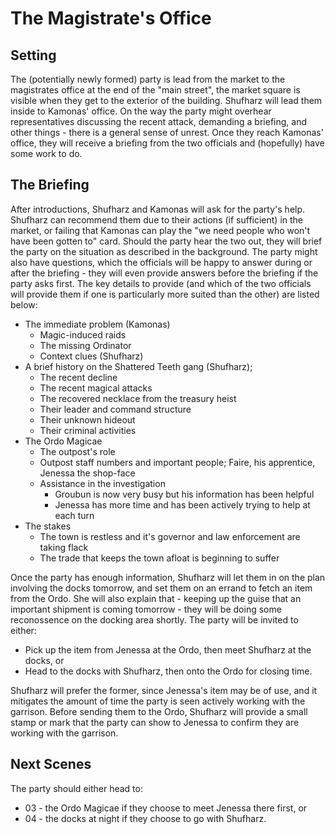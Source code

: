 # The Magistrate's Office

## Setting

The (potentially newly formed) party is lead from the market to the magistrates office at the end of the "main street", the market square is visible when they get to the exterior of the building.
Shufharz will lead them inside to Kamonas' office.
On the way the party might overhear representatives discussing the recent attack, demanding a briefing, and other things - there is a general sense of unrest.
Once they reach Kamonas' office, they will receive a briefing from the two officials and (hopefully) have some work to do.

## The Briefing

After introductions, Shufharz and Kamonas will ask for the party's help.
Shufharz can recommend them due to their actions (if sufficient) in the market, or failing that Kamonas can play the "we need people who won't have been gotten to" card.
Should the party hear the two out, they will brief the party on the situation as described in the background.
The party might also have questions, which the officials will be happy to answer during or after the briefing - they will even provide answers before the briefing if the party asks first.
The key details to provide (and which of the two officials will provide them if one is particularly more suited than the other) are listed below:

- The immediate problem (Kamonas)
  - Magic-induced raids
  - The missing Ordinator
  - Context clues (Shufharz)
- A brief history on the Shattered Teeth gang (Shufharz);
  - The recent decline
  - The recent magical attacks
  - The recovered necklace from the treasury heist
  - Their leader and command structure
  - Their unknown hideout
  - Their criminal activities
- The Ordo Magicae
  - The outpost's role
  - Outpost staff numbers and important people; Faire, his apprentice, Jenessa the shop-face
  - Assistance in the investigation
    - Groubun is now very busy but his information has been helpful
    - Jenessa has more time and has been actively trying to help at each turn
- The stakes
  - The town is restless and it's governor and law enforcement are taking flack
  - The trade that keeps the town afloat is beginning to suffer

Once the party has enough information, Shufharz will let them in on the plan involving the docks tomorrow, and set them on an errand to fetch an item from the Ordo.
She will also explain that - keeping up the guise that an important shipment is coming tomorrow - they will be doing some reconossence on the docking area shortly.
The party will be invited to either:

- Pick up the item from Jenessa at the Ordo, then meet Shufharz at the docks, or
- Head to the docks with Shufharz, then onto the Ordo for closing time.

Shufharz will prefer the former, since Jenessa's item may be of use, and it mitigates the amount of time the party is seen actively working with the garrison.
Before sending them to the Ordo, Shufharz will provide a small stamp or mark that the party can show to Jenessa to confirm they are working with the garrison.

## Next Scenes

The party should either head to:

- 03 - the Ordo Magicae if they choose to meet Jenessa there first, or
- 04 - the docks at night if they choose to go with Shufharz.
